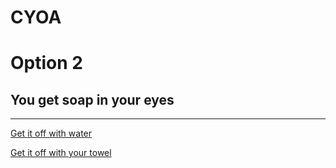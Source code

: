 # CYOA
# Option 2
## You get soap in your eyes
---
[Get it off with water ](wash/wash.md)

[Get it off with your towel](towel/towel.md)
